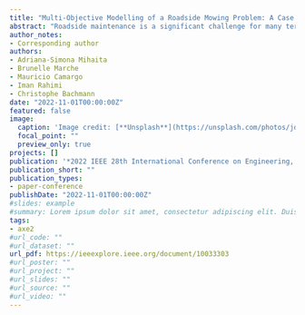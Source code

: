 ```yaml
---
title: "Multi-Objective Modelling of a Roadside Mowing Problem: A Case Study in France"
abstract: "Roadside maintenance is a significant challenge for many territories worldwide. For safety reasons, these roadsides have to be maintained regularly, which has a substantial economic impact requiring a significant investment of staff and material. This paper addresses the problem of planning optimal trajectories of mowing machines within a dedicated territory in order to meet several objective criteria such as: minimising the travel distance, the number of mowing machines, as well as minimising the time and the cost associated with each yearly operation. Firstly, we define the mathematical methodology of the multi-objective criteria that we need to calculate. Secondly, we propose a clustering approach based on the k-means algorithm in order to identify the best sub-sectors of road sections that each technical centre needs to plan in order and maintain using existing equipment. Thirdly, we apply an optimal routing between each cluster based on TomTom API routing and identify the distance used to formulate our multi-objective optimisation criteria to minimise the cost and the use time associated with various mowing scenarios. Finally, we analyse the best setup to satisfy all criteria in the current case study area and present future projections of a local versus global optimisation approach."
author_notes:
- Corresponding author
authors:
- Adriana-Simona Mihaita
- Brunelle Marche
- Mauricio Camargo
- Iman Rahimi
- Christophe Bachmann
date: "2022-11-01T00:00:00Z"
featured: false
image:
  caption: 'Image credit: [**Unsplash**](https://unsplash.com/photos/jdD8gXaTZsc)'
  focal_point: ""
  preview_only: true
projects: []
publication: '*2022 IEEE 28th International Conference on Engineering, Technology and Innovation (ICE/ITMC) & 31st International Association For Management of Technology (IAMOT) Joint Conference.*'
publication_short: ""
publication_types:
- paper-conference
publishDate: "2022-11-01T00:00:00Z"
#slides: example
#summary: Lorem ipsum dolor sit amet, consectetur adipiscing elit. Duis posuere tellus ac convallis placerat. Proin tincidunt magna sed ex sollicitudin condimentum.
tags:
- axe2
#url_code: ""
#url_dataset: ""
url_pdf: https://ieeexplore.ieee.org/document/10033303
#url_poster: ""
#url_project: ""
#url_slides: ""
#url_source: ""
#url_video: ""
---
```

